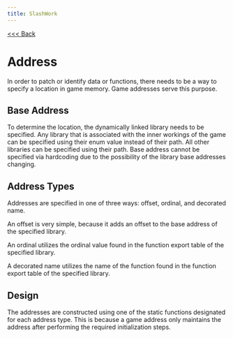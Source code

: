 ```yaml
---
title: SlashWork
---
```

[<<< Back](../)

# Address
In order to patch or identify data or functions, there needs to be a way to specify a location in game memory. Game addresses serve this purpose.

## Base Address
To determine the location, the dynamically linked library needs to be specified. Any library that is associated with the inner workings of the game can be specified using their enum value instead of their path. All other libraries can be specified using their path. Base address cannot be specified via hardcoding due to the possibility of the library base addresses changing.

## Address Types
Addresses are specified in one of three ways: offset, ordinal, and decorated name.

An offset is very simple, because it adds an offset to the base address of the specified library.

An ordinal utilizes the ordinal value found in the function export table of the specified library.

A decorated name utilizes the name of the function found in the function export table of the specified library.

## Design
The addresses are constructed using one of the static functions designated for each address type. This is because a game address only maintains the address after performing the required initialization steps.
